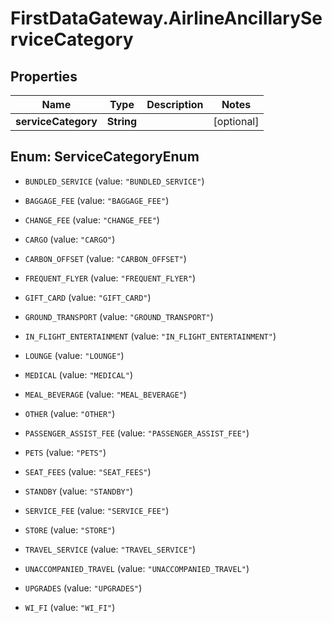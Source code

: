 # FirstDataGateway.AirlineAncillaryServiceCategory

## Properties
Name | Type | Description | Notes
------------ | ------------- | ------------- | -------------
**serviceCategory** | **String** |  | [optional] 


<a name="ServiceCategoryEnum"></a>
## Enum: ServiceCategoryEnum


* `BUNDLED_SERVICE` (value: `"BUNDLED_SERVICE"`)

* `BAGGAGE_FEE` (value: `"BAGGAGE_FEE"`)

* `CHANGE_FEE` (value: `"CHANGE_FEE"`)

* `CARGO` (value: `"CARGO"`)

* `CARBON_OFFSET` (value: `"CARBON_OFFSET"`)

* `FREQUENT_FLYER` (value: `"FREQUENT_FLYER"`)

* `GIFT_CARD` (value: `"GIFT_CARD"`)

* `GROUND_TRANSPORT` (value: `"GROUND_TRANSPORT"`)

* `IN_FLIGHT_ENTERTAINMENT` (value: `"IN_FLIGHT_ENTERTAINMENT"`)

* `LOUNGE` (value: `"LOUNGE"`)

* `MEDICAL` (value: `"MEDICAL"`)

* `MEAL_BEVERAGE` (value: `"MEAL_BEVERAGE"`)

* `OTHER` (value: `"OTHER"`)

* `PASSENGER_ASSIST_FEE` (value: `"PASSENGER_ASSIST_FEE"`)

* `PETS` (value: `"PETS"`)

* `SEAT_FEES` (value: `"SEAT_FEES"`)

* `STANDBY` (value: `"STANDBY"`)

* `SERVICE_FEE` (value: `"SERVICE_FEE"`)

* `STORE` (value: `"STORE"`)

* `TRAVEL_SERVICE` (value: `"TRAVEL_SERVICE"`)

* `UNACCOMPANIED_TRAVEL` (value: `"UNACCOMPANIED_TRAVEL"`)

* `UPGRADES` (value: `"UPGRADES"`)

* `WI_FI` (value: `"WI_FI"`)




